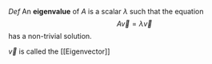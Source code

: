 *Def*
An **eigenvalue** of $A$ is a scalar $\lambda$ such that the equation $$A\vec{v}=\lambda\vec{v}$$ has a non-trivial solution.

$\vec{v}$ is called the [[Eigenvector]]



